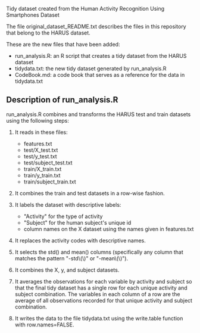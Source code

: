 Tidy dataset created from the Human Activity Recognition Using Smartphones Dataset

The file original_dataset_README.txt describes the files in this repository
that belong to the HARUS dataset.

These are the new files that have been added:

- run_analysis.R: an R script that creates a tidy dataset from the HARUS dataset
- tidydata.txt: the new tidy dataset generated by run_analysis.R
- CodeBook.md: a code book that serves as a reference for the data in tidydata.txt

Description of run_analysis.R
-----------------------------

run_analysis.R combines and transforms the HARUS test and train datasets using
the following steps:

1. It reads in these files:
    - features.txt
    - test/X_test.txt
    - test/y_test.txt
    - test/subject_test.txt
    - train/X_train.txt
    - train/y_train.txt
    - train/subject_train.txt

2. It combines the train and test datasets in a row-wise fashion.

3. It labels the dataset with descriptive labels:
    - "Activity" for the type of activity
    - "Subject" for the human subject's unique id
    - column names on the X dataset using the names given
      in features.txt

4. It replaces the activity codes with descriptive names.

5. It selects the std() and mean() columns (specifically any column that
   matches the pattern "-std\\(\\)" or "-mean\\(\\)").

6. It combines the X, y, and subject datasets.

7. It averages the observations for each variable by activity and subject
   so that the final tidy dataset has a single row for each unique
   activity and subject combination. The variables in each column of a row
   are the average of all observations recorded for that unique activity
   and subject combination.

8. It writes the data to the file tidydata.txt using the write.table
   function with row.names=FALSE.